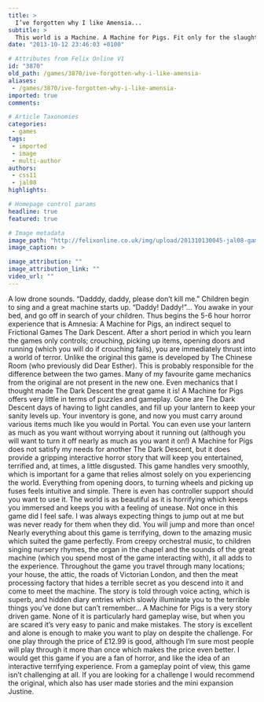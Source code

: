 ```yaml
---
title: >
  I’ve forgotten why I like Amensia...
subtitle: >
  This world is a Machine. A Machine for Pigs. Fit only for the slaughtering of Pigs.
date: "2013-10-12 23:46:03 +0100"

# Attributes from Felix Online V1
id: "3870"
old_path: /games/3870/ive-forgotten-why-i-like-amensia-
aliases:
 - /games/3870/ive-forgotten-why-i-like-amensia-
imported: true
comments:

# Article Taxonomies
categories:
 - games
tags:
 - imported
 - image
 - multi-author
authors:
 - css11
 - jal08
highlights:

# Homepage control params
headline: true
featured: true

# Image metadata
image_path: "http://felixonline.co.uk/img/upload/201310130045-jal08-games_logo.jpg"
image_caption: >

image_attribution: ""
image_attribution_link: ""
video_url: ""
---
```


A low drone sounds. “Dadddy, daddy, please don’t kill me.” Children begin to sing and a great machine starts up. “Daddy! Daddy!”… You awake in your bed, and go off in search of your children.
 Thus begins the 5-6 hour horror experience that is Amnesia: A Machine for Pigs, an indirect sequel to Frictional Games The Dark Descent. After a short period in which you learn the games only controls; crouching, picking up items, opening doors and running (which you will do if crouching fails), you are immediately thrust into a world of terror. Unlike the original this game is developed by The Chinese Room (who previously did Dear Esther). This is probably responsible for the difference between the two games. Many of my favourite game mechanics from the original are not present in the new one. Even mechanics that I thought made The Dark Descent the great game it is! A Machine for Pigs offers very little in terms of puzzles and gameplay. Gone are The Dark Descent days of having to light candles, and fill up your lantern to keep your sanity levels up. Your inventory is gone, and now you must carry around various items much like you would in Portal. You can even use your lantern as much as you want without worrying about it running out (although you will want to turn it off nearly as much as you want it on!) A Machine for Pigs does not satisfy my needs for another The Dark Descent, but it does provide a gripping interactive horror story that will keep you entertained, terrified and, at times, a little disgusted.
 This game handles very smoothly, which is important for a game that relies almost solely on you experiencing the world. Everything from opening doors, to turning wheels and picking up fuses feels intuitive and simple. There is even has controller support should you want to use it. The world is as beautiful as it is horrifying which keeps you immersed and keeps you with a feeling of unease. Not once in this game did I feel safe. I was always expecting things to jump out at me but was never ready for them when they did. You will jump and more than once! Nearly everything about this game is terrifying, down to the amazing music which suited the game perfectly. From creepy orchestral music, to children singing nursery rhymes, the organ in the chapel and the sounds of the great machine (which you spend most of the game interacting with), it all adds to the experience. Throughout the game you travel through many locations; your house, the attic, the roads of Victorian London, and then the meat processing factory that hides a terrible secret as you descend into it and come to meet the machine. The story is told through voice acting, which is superb, and hidden diary entries which slowly illuminate you to the terrible things you’ve done but can’t remember…
 A Machine for Pigs is a very story driven game. None of it is particularly hard gameplay wise, but when you are scared it’s very easy to panic and make mistakes. The story is excellent and alone is enough to make you want to play on despite the challenge. For one play through the price of £12.99 is good, although I’m sure most people will play through it more than once which makes the price even better. I would get this game if you are a fan of horror, and like the idea of an interactive terrifying experience. From a gameplay point of view, this game isn’t challenging at all. If you are looking for a challenge I would recommend the original, which also has user made stories and the mini expansion Justine.
